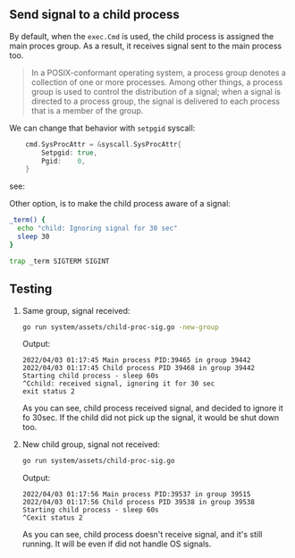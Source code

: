 ## Send signal to a child process

By default, when the `exec.Cmd` is used, the child process is assigned the main proces group. As a result, it receives signal sent to the main process too.

> In a POSIX-conformant operating system, a process group denotes a collection of one or more processes.
> Among other things, a process group is used to control the distribution of a signal; when a signal is directed to a process group,
> the signal is delivered to each process that is a member of the group.

We can change that behavior with `setpgid` syscall:
```go
	cmd.SysProcAttr = &syscall.SysProcAttr{
		Setpgid: true,
		Pgid:    0,
	}
```

see:

Other option, is to make the child process aware of a signal:

```bash
_term() {
  echo "child: Ignoring signal for 30 sec"
  sleep 30
}

trap _term SIGTERM SIGINT
```

## Testing

1. Same group, signal received:
   ```bash
   go run system/assets/child-proc-sig.go -new-group
   ```
   Output:
   ```log
   2022/04/03 01:17:45 Main process PID:39465 in group 39442
   2022/04/03 01:17:45 Child process PID 39468 in group 39442
   Starting child process - sleep 60s
   ^Cchild: received signal, ignoring it for 30 sec
   exit status 2
   ```
   As you can see, child process received signal, and decided to ignore it fo 30sec. If the child did not pick up the signal, it would be shut down too.

2. New child group, signal not received:
	 ```bash
	 go run system/assets/child-proc-sig.go
	 ```
	 Output:
	 ```log
   2022/04/03 01:17:56 Main process PID:39537 in group 39515
   2022/04/03 01:17:56 Child process PID 39538 in group 39538
   Starting child process - sleep 60s
   ^Cexit status 2
	 ```
	 As you can see, child process doesn't receive signal, and it's still running. It will be even if did not handle OS signals.
